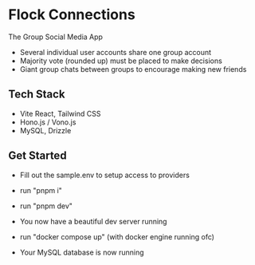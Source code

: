 # Flock Connections

The Group Social Media App

- Several individual user accounts share one group account
- Majority vote (rounded up) must be placed to make decisions
- Giant group chats between groups to encourage making new friends

## Tech Stack

- Vite React, Tailwind CSS
- Hono.js / Vono.js
- MySQL, Drizzle

## Get Started

- Fill out the sample.env to setup access to providers
- run "pnpm i"
- run "pnpm dev"
- You now have a beautiful dev server running

- run "docker compose up" (with docker engine running ofc)
- Your MySQL database is now running
